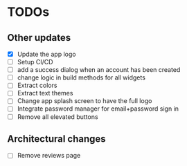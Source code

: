 # TODOs

## Other updates

- [x] Update the app logo
- [ ] Setup CI/CD
- [ ] add a success dialog when an account has been created
- [ ] change logic in build methods for all widgets
- [ ] Extract colors
- [ ] Extract text themes
- [ ] Change app splash screen to have the full logo
- [ ] Integrate password manager for email+password sign in
- [ ] Remove all elevated buttons

## Architectural changes

- [ ] Remove reviews page
